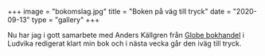 +++
image = "bokomslag.jpg"
title = "Boken på väg till tryck"
date = "2020-09-13"
type = "gallery"
+++

Nu har jag i gott samarbete med Anders Källgren från [Globe bokhandel](https://www.globebokhandel.se/) i Ludvika redigerat klart min bok och i nästa vecka går den iväg till tryck. 
 

